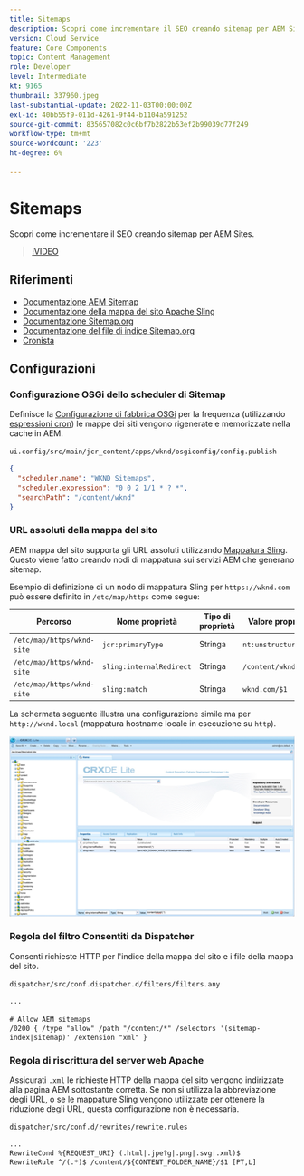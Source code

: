 ```yaml
---
title: Sitemaps
description: Scopri come incrementare il SEO creando sitemap per AEM Sites.
version: Cloud Service
feature: Core Components
topic: Content Management
role: Developer
level: Intermediate
kt: 9165
thumbnail: 337960.jpeg
last-substantial-update: 2022-11-03T00:00:00Z
exl-id: 40bb55f9-011d-4261-9f44-b1104a591252
source-git-commit: 835657082c0c6bf7b2822b53ef2b99039d77f249
workflow-type: tm+mt
source-wordcount: '223'
ht-degree: 6%

---
```


# Sitemaps

Scopri come incrementare il SEO creando sitemap per AEM Sites.

>[!VIDEO](https://video.tv.adobe.com/v/337960/?quality=12&learn=on)

## Riferimenti

+ [Documentazione AEM Sitemap](https://experienceleague.adobe.com/docs/experience-manager-cloud-service/overview/seo-and-url-management.html?lang=en#building-an-xml-sitemap-on-aem)
+ [Documentazione della mappa del sito Apache Sling](https://github.com/apache/sling-org-apache-sling-sitemap#readme)
+ [Documentazione Sitemap.org](https://www.sitemaps.org/protocol.html)
+ [Documentazione del file di indice Sitemap.org](https://www.sitemaps.org/protocol.html#index)
+ [Cronista](http://www.cronmaker.com/)

## Configurazioni

### Configurazione OSGi dello scheduler di Sitemap

Definisce la [Configurazione di fabbrica OSGi](http://localhost:4502/system/console/configMgr/org.apache.sling.sitemap.impl.SitemapScheduler) per la frequenza (utilizzando [espressioni cron](http://www.cronmaker.com)) le mappe dei siti vengono rigenerate e memorizzate nella cache in AEM.

`ui.config/src/main/jcr_content/apps/wknd/osgiconfig/config.publish`

```json
{
  "scheduler.name": "WKND Sitemaps",
  "scheduler.expression": "0 0 2 1/1 * ? *",
  "searchPath": "/content/wknd"
}
```

### URL assoluti della mappa del sito

AEM mappa del sito supporta gli URL assoluti utilizzando [Mappatura Sling](https://sling.apache.org/documentation/the-sling-engine/mappings-for-resource-resolution.html). Questo viene fatto creando nodi di mappatura sui servizi AEM che generano sitemap.

Esempio di definizione di un nodo di mappatura Sling per `https://wknd.com` può essere definito in `/etc/map/https` come segue:

| Percorso  | Nome proprietà | Tipo di proprietà | Valore proprietà |
|------|----------|---------------|-------|
| `/etc/map/https/wknd-site` | `jcr:primaryType` | Stringa | `nt:unstructured` |
| `/etc/map/https/wknd-site` | `sling:internalRedirect` | Stringa | `/content/wknd/(.*)` |
| `/etc/map/https/wknd-site` | `sling:match` | Stringa | `wknd.com/$1` |

La schermata seguente illustra una configurazione simile ma per `http://wknd.local` (mappatura hostname locale in esecuzione su `http`).

![Configurazione URL assoluti della mappa del sito](../assets/sitemaps/sitemaps-absolute-urls.jpg)


### Regola del filtro Consentiti da Dispatcher

Consenti richieste HTTP per l&#39;indice della mappa del sito e i file della mappa del sito.

`dispatcher/src/conf.dispatcher.d/filters/filters.any`

```
...

# Allow AEM sitemaps
/0200 { /type "allow" /path "/content/*" /selectors '(sitemap-index|sitemap)' /extension "xml" }
```

### Regola di riscrittura del server web Apache

Assicurati `.xml` le richieste HTTP della mappa del sito vengono indirizzate alla pagina AEM sottostante corretta. Se non si utilizza la abbreviazione degli URL, o se le mappature Sling vengono utilizzate per ottenere la riduzione degli URL, questa configurazione non è necessaria.

`dispatcher/src/conf.d/rewrites/rewrite.rules`

```
...
RewriteCond %{REQUEST_URI} (.html|.jpe?g|.png|.svg|.xml)$
RewriteRule ^/(.*)$ /content/${CONTENT_FOLDER_NAME}/$1 [PT,L]
```
